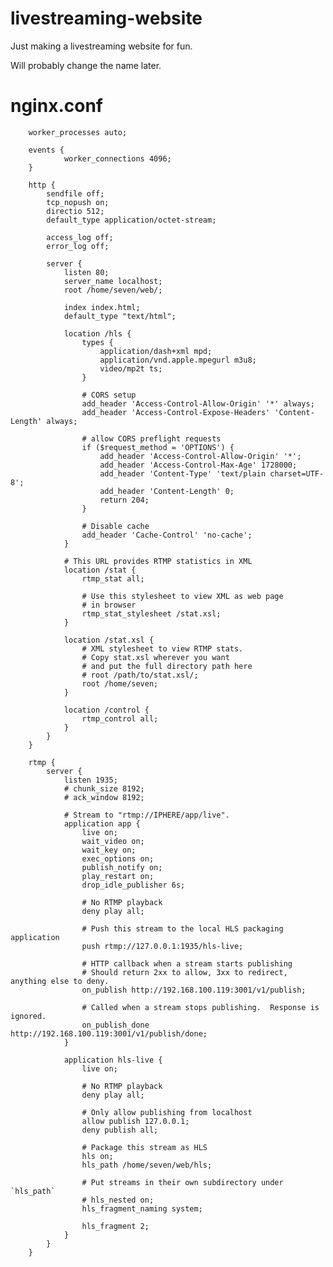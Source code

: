 # livestreaming-website

Just making a livestreaming website for fun. 

Will probably change the name later.


# nginx.conf

        worker_processes auto;

        events {
                worker_connections 4096;
        }

        http {
            sendfile off;
            tcp_nopush on;
            directio 512;
            default_type application/octet-stream;

            access_log off;
            error_log off;

            server {
                listen 80;
                server_name localhost;
                root /home/seven/web/;

                index index.html;
                default_type "text/html";

                location /hls {
                    types {
                        application/dash+xml mpd;
                        application/vnd.apple.mpegurl m3u8;
                        video/mp2t ts;
                    }

                    # CORS setup
                    add_header 'Access-Control-Allow-Origin' '*' always;
                    add_header 'Access-Control-Expose-Headers' 'Content-Length' always;

                    # allow CORS preflight requests
                    if ($request_method = 'OPTIONS') {
                        add_header 'Access-Control-Allow-Origin' '*';
                        add_header 'Access-Control-Max-Age' 1728000;
                        add_header 'Content-Type' 'text/plain charset=UTF-8';
                        add_header 'Content-Length' 0;
                        return 204;
                    }

                    # Disable cache
                    add_header 'Cache-Control' 'no-cache';
                }

                # This URL provides RTMP statistics in XML
                location /stat {
                    rtmp_stat all;

                    # Use this stylesheet to view XML as web page
                    # in browser
                    rtmp_stat_stylesheet /stat.xsl;
                }

                location /stat.xsl {
                    # XML stylesheet to view RTMP stats.
                    # Copy stat.xsl wherever you want
                    # and put the full directory path here
                    # root /path/to/stat.xsl/;
                    root /home/seven;
                }

                location /control {
                    rtmp_control all;
                }
            }
        }

        rtmp {
            server {
                listen 1935;
                # chunk_size 8192;
                # ack_window 8192;

                # Stream to "rtmp://IPHERE/app/live".
                application app {
                    live on;
                    wait_video on;
                    wait_key on;
                    exec_options on;
                    publish_notify on;
                    play_restart on;
                    drop_idle_publisher 6s;

                    # No RTMP playback
                    deny play all;

                    # Push this stream to the local HLS packaging application
                    push rtmp://127.0.0.1:1935/hls-live;

                    # HTTP callback when a stream starts publishing
                    # Should return 2xx to allow, 3xx to redirect, anything else to deny.
                    on_publish http://192.168.100.119:3001/v1/publish;

                    # Called when a stream stops publishing.  Response is ignored.
                    on_publish_done http://192.168.100.119:3001/v1/publish/done;
                }

                application hls-live {
                    live on;

                    # No RTMP playback
                    deny play all;

                    # Only allow publishing from localhost
                    allow publish 127.0.0.1;
                    deny publish all;

                    # Package this stream as HLS
                    hls on;
                    hls_path /home/seven/web/hls;

                    # Put streams in their own subdirectory under `hls_path`
                    # hls_nested on;
                    hls_fragment_naming system;

                    hls_fragment 2;
                }
            }
        }
